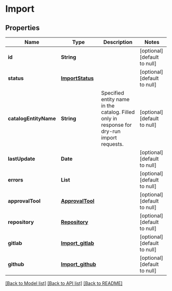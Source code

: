 # Import

## Properties

| Name                  | Type                                  | Description                                                                                | Notes                        |
| --------------------- | ------------------------------------- | ------------------------------------------------------------------------------------------ | ---------------------------- |
| **id**                | **String**                            |                                                                                            | [optional] [default to null] |
| **status**            | [**ImportStatus**](ImportStatus.md)   |                                                                                            | [optional] [default to null] |
| **catalogEntityName** | **String**                            | Specified entity name in the catalog. Filled only in response for dry-run import requests. | [optional] [default to null] |
| **lastUpdate**        | **Date**                              |                                                                                            | [optional] [default to null] |
| **errors**            | **List**                              |                                                                                            | [optional] [default to null] |
| **approvalTool**      | [**ApprovalTool**](ApprovalTool.md)   |                                                                                            | [optional] [default to null] |
| **repository**        | [**Repository**](Repository.md)       |                                                                                            | [optional] [default to null] |
| **gitlab**            | [**Import_gitlab**](Import_gitlab.md) |                                                                                            | [optional] [default to null] |
| **github**            | [**Import_github**](Import_github.md) |                                                                                            | [optional] [default to null] |

[[Back to Model list]](../README.md#documentation-for-models) [[Back to API list]](../README.md#documentation-for-api-endpoints) [[Back to README]](../README.md)
